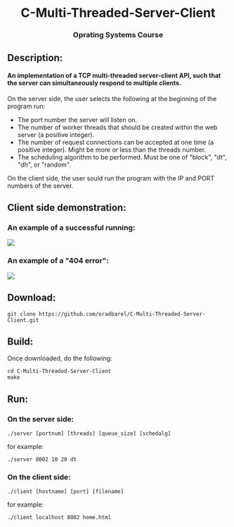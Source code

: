 <h1 align="center">C-Multi-Threaded-Server-Client</h1>
<h3 align="center">Oprating Systems Course</h3>

## Description:
#### An implementation of a TCP multi-threaded server-client API, such that the server can simultaneously respond to multiple clients.
On the server side, the user selects the following at the beginning of the program run:
* The port number the server will listen on.
* The number of worker threads that should be created within the web server (a positive integer).
* The number of request connections can be accepted at one time (a positive integer).
Might be more or less than the threads number.
* The scheduling algorithm to be performed. Must be one of "block", "dt", "dh", or "random".

On the client side, the user sould run the program with the IP and PORT numbers of the server.

## Client side demonstration:

### An example of a successful running:
<img src="https://user-images.githubusercontent.com/75837421/188899306-606afe26-1aea-44d0-860d-b411627f0276.jpg" >

### An example of a "404 error":
<img src="https://user-images.githubusercontent.com/75837421/188899331-89813204-8265-4ee1-be87-7d67b83facfa.jpg" >

## Download:
    git clone https://github.com/oradbarel/C-Multi-Threaded-Server-Client.git
    
## Build:
Once downloaded, do the following:

    cd C-Multi-Threaded-Server-Client
    make

## Run:
### On the server side:

    ./server [portnum] [threads] [queue_size] [schedalg]
for example:

    ./server 8002 10 20 dt
    
### On the client side:

    ./client [hostname] [port] [filename]
for example:

    ./client localhost 8002 home.html
    

